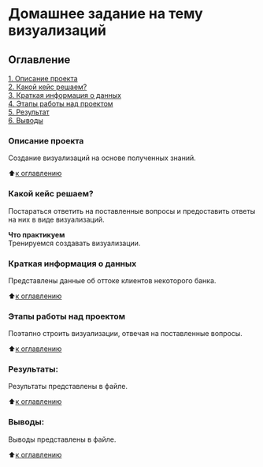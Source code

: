# Домашнее задание на тему визуализаций

## Оглавление  
[1. Описание проекта](.README.md#Описание-проекта)  
[2. Какой кейс решаем?](.README.md#Какой-кейс-решаем)  
[3. Краткая информация о данных](.README.md#Краткая-информация-о-данных)  
[4. Этапы работы над проектом](.README.md#Этапы-работы-над-проектом)  
[5. Результат](.README.md#Результат)    
[6. Выводы](.README.md#Выводы) 

### Описание проекта    
Создание визуализаций на основе полученных знаний.

:arrow_up:[к оглавлению](_)


### Какой кейс решаем?    
Постараться ответить на поставленные вопросы и предоставить ответы на них в виде визуализаций.

**Что практикуем**     
Тренируемся создавать визуализации.


### Краткая информация о данных
Представлены данные об оттоке клиентов некоторого банка.
  
:arrow_up:[к оглавлению](.README.md#Оглавление)


### Этапы работы над проектом  
Поэтапно строить визуализации, отвечая на поставленные вопросы.

:arrow_up:[к оглавлению](.README.md#Оглавление)


### Результаты:  
Результаты представлены в файле.

:arrow_up:[к оглавлению](.README.md#Оглавление)


### Выводы:  
Выводы представлены в файле.

:arrow_up:[к оглавлению](.README.md#Оглавление)
